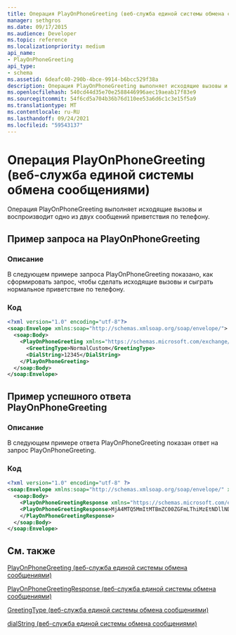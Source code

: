 ```yaml
---
title: Операция PlayOnPhoneGreeting (веб-служба единой системы обмена сообщениями)
manager: sethgros
ms.date: 09/17/2015
ms.audience: Developer
ms.topic: reference
ms.localizationpriority: medium
api_name:
- PlayOnPhoneGreeting
api_type:
- schema
ms.assetid: 6deafc40-290b-4bce-9914-b6bcc529f38a
description: Операция PlayOnPhoneGreeting выполняет исходящие вызовы и воспроизводит одно из двух сообщений приветствия по телефону.
ms.openlocfilehash: 540cd44d35e70e2588446996aec19aeab17f83e9
ms.sourcegitcommit: 54f6cd5a704b36b76d110ee53a6d6c1c3e15f5a9
ms.translationtype: MT
ms.contentlocale: ru-RU
ms.lasthandoff: 09/24/2021
ms.locfileid: "59543137"
---
```

# <a name="playonphonegreeting-operation-um-web-service"></a>Операция PlayOnPhoneGreeting (веб-служба единой системы обмена сообщениями)

Операция PlayOnPhoneGreeting выполняет исходящие вызовы и воспроизводит одно из двух сообщений приветствия по телефону.
  
## <a name="playonphonegreeting-request-example"></a>Пример запроса на PlayOnPhoneGreeting

### <a name="description"></a>Описание

В следующем примере запроса PlayOnPhoneGreeting показано, как сформировать запрос, чтобы сделать исходящие вызовы и сыграть нормальное приветствие по телефону.
  
### <a name="code"></a>Код

```XML
<?xml version="1.0" encoding="utf-8"?>
<soap:Envelope xmlns:soap="http://schemas.xmlsoap.org/soap/envelope/">
  <soap:Body>
    <PlayOnPhoneGreeting xmlns="https://schemas.microsoft.com/exchange/services/2006/messages">
      <GreetingType>NormalCustom</GreetingType>
      <DialString>12345</DialString>
    </PlayOnPhoneGreeting>
  </soap:Body>
</soap:Envelope>
```

## <a name="successful-playonphonegreeting-response-example"></a>Пример успешного ответа PlayOnPhoneGreeting

### <a name="description"></a>Описание

В следующем примере ответа PlayOnPhoneGreeting показан ответ на запрос PlayOnPhoneGreeting.
  
### <a name="code"></a>Код

```XML
<?xml version="1.0" encoding="utf-8" ?> 
<soap:Envelope xmlns:soap="http://schemas.xmlsoap.org/soap/envelope/" xmlns:xsi="http://www.w3.org/2001/XMLSchema-instance" xmlns:xsd="http://www.w3.org/2001/XMLSchema">
  <soap:Body>
    <PlayOnPhoneGreetingResponse xmlns="https://schemas.microsoft.com/exchange/services/2006/messages">
    <PlayOnPhoneGreetingResponse>MjA4MTQ5MmItMTBmZC00ZGFmLThiMzEtNDllNDJjM2Y3MjIxQGRmLWV1bS0wMS5leGNoYW5nZS5jb3JwLm1pY3Jvc29mdC5jb20=</PlayOnPhoneGreetingResponse> 
    </PlayOnPhoneGreetingResponse>
  </soap:Body>
</soap:Envelope>
```

## <a name="see-also"></a>См. также



[PlayOnPhoneGreeting (веб-служба единой системы обмена сообщениями)](playonphonegreeting-um-web-service.md)
  
[PlayOnPhoneGreetingResponse (веб-служба единой системы обмена сообщениями)](playonphonegreetingresponse-um-web-service.md)
  
[GreetingType (веб-служба единой системы обмена сообщениями)](greetingtype-um-web-service.md)
  
[dialString (веб-служба единой системы обмена сообщениями)](dialstring-um-web-service.md)

